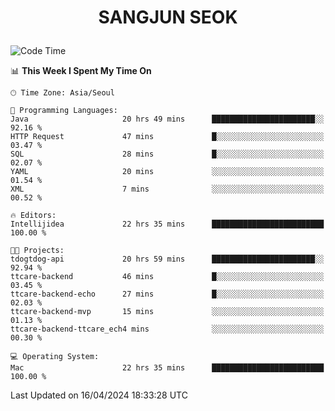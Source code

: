 <h1>
 <p align="center">
   SANGJUN SEOK
 </p>
</h1>

<!--START_SECTION:waka-->
![Code Time](http://img.shields.io/badge/Code%20Time-3%2C477%20hrs%2053%20mins-blue)

📊 **This Week I Spent My Time On** 

```text
🕑︎ Time Zone: Asia/Seoul

💬 Programming Languages: 
Java                     20 hrs 49 mins      ███████████████████████░░   92.16 % 
HTTP Request             47 mins             █░░░░░░░░░░░░░░░░░░░░░░░░   03.47 % 
SQL                      28 mins             █░░░░░░░░░░░░░░░░░░░░░░░░   02.07 % 
YAML                     20 mins             ░░░░░░░░░░░░░░░░░░░░░░░░░   01.54 % 
XML                      7 mins              ░░░░░░░░░░░░░░░░░░░░░░░░░   00.52 % 

🔥 Editors: 
Intellijidea             22 hrs 35 mins      █████████████████████████   100.00 % 

🐱‍💻 Projects: 
tdogtdog-api             20 hrs 59 mins      ███████████████████████░░   92.94 % 
ttcare-backend           46 mins             █░░░░░░░░░░░░░░░░░░░░░░░░   03.45 % 
ttcare-backend-echo      27 mins             █░░░░░░░░░░░░░░░░░░░░░░░░   02.03 % 
ttcare-backend-mvp       15 mins             ░░░░░░░░░░░░░░░░░░░░░░░░░   01.13 % 
ttcare-backend-ttcare_ech4 mins              ░░░░░░░░░░░░░░░░░░░░░░░░░   00.30 % 

💻 Operating System: 
Mac                      22 hrs 35 mins      █████████████████████████   100.00 % 
```


 Last Updated on 16/04/2024 18:33:28 UTC
<!--END_SECTION:waka-->
